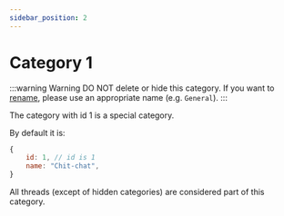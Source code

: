 ```yaml
---
sidebar_position: 2
---
```


# Category 1

:::warning Warning
DO NOT delete or hide this category. If you want to [rename](./rename), please use an appropriate name (e.g. `General`).
:::

The category with id 1 is a special category.

By default it is:

```javascript
{
    id: 1, // id is 1
    name: "Chit-chat",
}
```

All threads (except of hidden categories) are considered part of this category.
